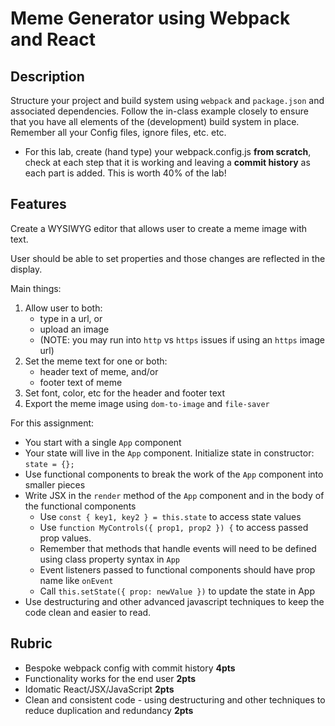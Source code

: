 Meme Generator using Webpack and React
 ===
 
 ## Description
 
Structure your project and build system using `webpack` and `package.json` and associated dependencies. 
Follow the in-class example closely to ensure that you have all elements of the (development) build system in place. Remember all your Config files, ignore files, etc. etc.

* For this lab, create (hand type) your webpack.config.js **from scratch**, check at each step that it is working and
leaving a **commit history** as each part is added. This is worth 40% of the lab!

## Features

Create a WYSIWYG editor that allows user to create a meme image with text.

User should be able to set properties and those changes are reflected in the display.

Main things:

1. Allow user to both:
   - type in a url, or
   - upload an image
   - (NOTE: you may run into `http` vs `https` issues if using an `https` image url)
2. Set the meme text for one or both:
   - header text of meme, and/or
   - footer text of meme
3. Set font, color, etc for the header and footer text
4. Export the meme image using `dom-to-image` and `file-saver`
 
For this assignment:
 
* You start with a single `App` component
* Your state will live in the `App` component. Initialize state in constructor: `state = {};`
* Use functional components to break the work of the `App` component into smaller pieces
* Write JSX in the `render` method of the `App` component and in the body of the functional components
    * Use `const { key1, key2 } = this.state` to access state values
    * Use `function MyControls({ prop1, prop2 }) {` to access passed prop values.
    * Remember that methods that handle events will need to be defined using class property syntax in `App`
    * Event listeners passed to functional components should have prop name like `onEvent`
    * Call `this.setState({ prop: newValue })` to update the state in App
* Use destructuring and other advanced javascript techniques to keep the code clean and easier to read.
  
## Rubric
  
* Bespoke webpack config with commit history **4pts**
* Functionality works for the end user **2pts**
* Idomatic React/JSX/JavaScript **2pts**
* Clean and consistent code - using destructuring and other techniques to reduce duplication and redundancy **2pts**
